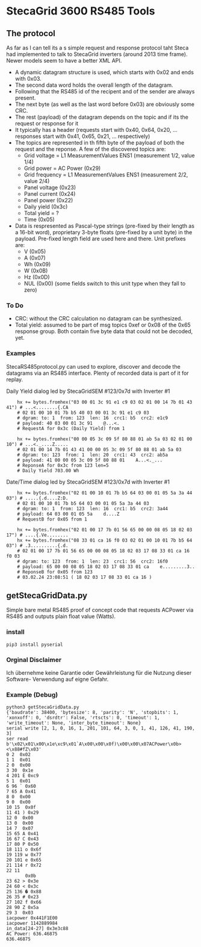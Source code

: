 # StecaGrid 3600 RS485 Tools

## The protocol

As far as I can tell its a s simple request and response protocol taht Steca had implemented to talk to StecaGrid inverters (around 2013 time frame). Newer models seem to have a better XML API.
- A dynamic datagram structure is used, which starts with 0x02 and ends with 0x03.
- The second data word holds the overall length of the datagram.
- Following that the RS485 id of the recipent and of the sender are always present.
- The next byte (as well as the last word before 0x03) are obviously some CRC.
- The rest (payload) of the datagram depends on the topic and if its the request or response for it
- It typically has a header (requests start with 0x40, 0x64, 0x20, ... responses start with 0x41, 0x65, 0x21, ... respectively)
- The topics are represented in th fifth byte of the payload of both the request and the reponse. A few of the discovered topics are:
  - Grid voltage = L1 MeasurementValues ENS1 (measurement 1/2, value 1/4)
  - Grid power = AC Power (0x29)
  - Grid frequency = L1 MeasurementValues ENS1 (measurement 2/2, value 2/4)
  - Panel voltage (0x23)
  - Panel current (0x24)
  - Panel power (0x22)
  - Daily yield (0x3c)
  - Total yield = ?
  - Time (0x05)
- Data is respresented as Pascal-type strings (pre-fixed by their length as a 16-bit word), proprietary 3-byte floats (pre-fixed by a unit byte) in the payload. Pre-fixed length field are used here and there. Unit prefixes are:
  - V (0x05)
  - A (0x07)
  - Wh (0x09)
  - W (0x0B)
  - Hz (0x0D)
  - NUL (0x00) (some fields switch to this unit type when they fall to zero)
 
### To Do
- CRC: without the CRC calculation no datagram can be synthesized.
- Total yield: assumed to be part of msg topics 0xef or 0x08 of the 0x65 response group. Both contain five byte data that could not be decoded, yet.

### Examples 

StecaRS485protocol.py can used to explore, discover and decode the datagrams via an RS485 interface. Plenty of recorded data is part of it for replay.

Daily Yield dialog led by StecaGridSEM #123/0x7d with Inverter #1

        hx += bytes.fromhex("03 00 01 3c 91 e1 c9 03 02 01 00 14 7b 01 43 41") # ...<........{.CA
        # 02 01 00 10 01 7b b5 40 03 00 01 3c 91 e1 c9 03
        # dgram: to: 1  from: 123  len: 16  crc1: b5  crc2: e1c9
        # payload: 40 03 00 01 3c 91    @...<.
        # RequestA for 0x3c (Daily Yield) from 1

        hx += bytes.fromhex("00 00 05 3c 09 5f 80 88 01 ab 5a 03 02 01 00 10") # ...<._....Z.....
        # 02 01 00 14 7b 01 43 41 00 00 05 3c 09 5f 80 88 01 ab 5a 03
        # dgram: to: 123  from: 1  len: 20  crc1: 43  crc2: ab5a
        # payload: 41 00 00 05 3c 09 5f 80 88 01    A...<._...
        # ReponseA for 0x3c from 123 len=5
        # Daily Yield 703.00 Wh

Date/Time dialog led by StecaGridSEM #123/0x7d with Inverter #1

        hx += bytes.fromhex("02 01 00 10 01 7b b5 64 03 00 01 05 5a 3a 44 03") # .....{.d....Z:D.
        # 02 01 00 10 01 7b b5 64 03 00 01 05 5a 3a 44 03
        # dgram: to: 1  from: 123  len: 16  crc1: b5  crc2: 3a44
        # payload: 64 03 00 01 05 5a    d....Z
        # RequestB for 0x05 from 1

        hx += bytes.fromhex("02 01 00 17 7b 01 56 65 00 00 08 05 18 02 03 17") # ....{.Ve........
        hx += bytes.fromhex("08 33 01 ca 16 f0 03 02 01 00 10 01 7b b5 64 03") # .3..........{.d.
        # 02 01 00 17 7b 01 56 65 00 00 08 05 18 02 03 17 08 33 01 ca 16 f0 03
        # dgram: to: 123  from: 1  len: 23  crc1: 56  crc2: 16f0
        # payload: 65 00 00 08 05 18 02 03 17 08 33 01 ca    e.........3..
        # ReponseB for 0x05 from 123
        # 03.02.24 23:08:51 ( 18 02 03 17 08 33 01 ca 16 )

## getStecaGridData.py

Simple bare metal RS485 proof of concept code that requests ACPower via RS485 and outputs plain float value (Watts).

### install
    pip3 install pyserial

### Orginal Disclaimer
Ich übernehme keine Garantie oder Gewährleistung für die Nutzung dieser Software-
Verwendung auf eigne Gefahr.

### Example (Debug)
	python3 getStecaGridData.py
	{'baudrate': 38400, 'bytesize': 8, 'parity': 'N', 'stopbits': 1, 'xonxoff': 0, 'dsrdtr': False, 'rtscts': 0, 'timeout': 1, 'write_timeout': None, 'inter_byte_timeout': None}
	serial write [2, 1, 0, 16, 1, 201, 101, 64, 3, 0, 1, 41, 126, 41, 190, 3]
	ser read b'\x02\x01\x00\x1e\xc9\x01`A\x00\x00\x0f)\x00\x00\x07ACPower\x0b><\x88#fZ\x03'
	0 2  0x02
	1 1  0x01
	2 0  0x00
	3 30  0x1e
	4 201 É 0xc9
	5 1  0x01
	6 96 ` 0x60
	7 65 A 0x41
	8 0  0x00
	9 0  0x00
	10 15  0x0f
	11 41 ) 0x29
	12 0  0x00
	13 0  0x00
	14 7  0x07
	15 65 A 0x41
	16 67 C 0x43
	17 80 P 0x50
	18 111 o 0x6f
	19 119 w 0x77
	20 101 e 0x65
	21 114 r 0x72
	22 11
		   0x0b
	23 62 > 0x3e
	24 60 < 0x3c
	25 136 � 0x88
	26 35 # 0x23
	27 102 f 0x66
	28 90 Z 0x5a
	29 3  0x03
	iacpower 0x441F1E00
	iacpower 1142889984
	in_data[24-27] 0x3e3c88
	AC Power: 636.46875
	636.46875
